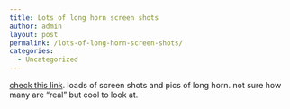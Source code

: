 ```yaml
---
title: Lots of long horn screen shots
author: admin
layout: post
permalink: /lots-of-long-horn-screen-shots/
categories:
  - Uncategorized
---
```

[check this link][1]. loads of screen shots and pics of long horn. not sure how many are &#8220;real&#8221; but cool to look at.

 [1]: http://longhornblogs.com/robert/posts/197.aspx